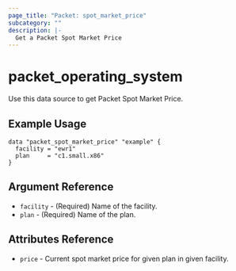 ```yaml
---
page_title: "Packet: spot_market_price"
subcategory: ""
description: |-
  Get a Packet Spot Market Price
---
```


# packet\_operating\_system

Use this data source to get Packet Spot Market Price.

## Example Usage

```hcl
data "packet_spot_market_price" "example" {
  facility = "ewr1"
  plan     = "c1.small.x86"
}
```

## Argument Reference

* `facility` - (Required) Name of the facility.
* `plan` - (Required) Name of the plan.

## Attributes Reference

* `price` - Current spot market price for given plan in given facility.
